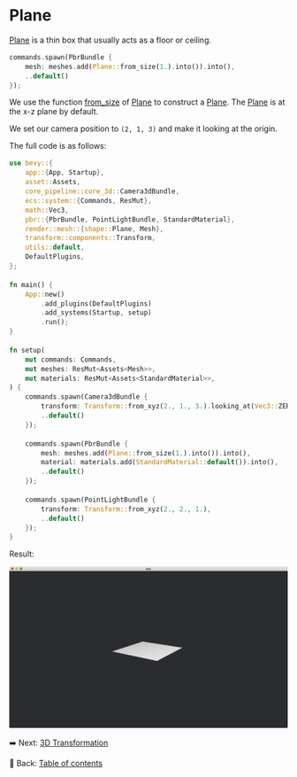 # Plane

[Plane](https://docs.rs/bevy/latest/bevy/prelude/shape/struct.Plane.html) is a thin box that usually acts as a floor or ceiling.

```rust
commands.spawn(PbrBundle {
    mesh: meshes.add(Plane::from_size(1.).into()).into(),
    ..default()
});
```

We use the function [from_size](https://docs.rs/bevy/latest/bevy/prelude/shape/struct.Plane.html#method.from_size) of [Plane](https://docs.rs/bevy/latest/bevy/prelude/shape/struct.Plane.html) to construct a [Plane](https://docs.rs/bevy/latest/bevy/prelude/shape/struct.Plane.html).
The [Plane](https://docs.rs/bevy/latest/bevy/prelude/shape/struct.Plane.html) is at the x-z plane by default.

We set our camera position to `(2, 1, 3)` and make it looking at the origin.

The full code is as follows:

```rust
use bevy::{
    app::{App, Startup},
    asset::Assets,
    core_pipeline::core_3d::Camera3dBundle,
    ecs::system::{Commands, ResMut},
    math::Vec3,
    pbr::{PbrBundle, PointLightBundle, StandardMaterial},
    render::mesh::{shape::Plane, Mesh},
    transform::components::Transform,
    utils::default,
    DefaultPlugins,
};

fn main() {
    App::new()
        .add_plugins(DefaultPlugins)
        .add_systems(Startup, setup)
        .run();
}

fn setup(
    mut commands: Commands,
    mut meshes: ResMut<Assets<Mesh>>,
    mut materials: ResMut<Assets<StandardMaterial>>,
) {
    commands.spawn(Camera3dBundle {
        transform: Transform::from_xyz(2., 1., 3.).looking_at(Vec3::ZERO, Vec3::Y),
        ..default()
    });

    commands.spawn(PbrBundle {
        mesh: meshes.add(Plane::from_size(1.).into()).into(),
        material: materials.add(StandardMaterial::default()).into(),
        ..default()
    });

    commands.spawn(PointLightBundle {
        transform: Transform::from_xyz(2., 2., 1.),
        ..default()
    });
}
```

Result:

![Plane](./pic/plane.png)

:arrow_right:  Next: [3D Transformation](./3d_transformation.md)

:blue_book: Back: [Table of contents](./../README.md)
